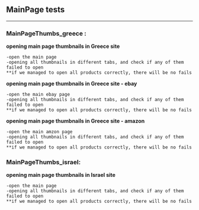 
## MainPage   tests
----


### MainPageThumbs_greece :

  **opening main page thumbnails in Greece site**
  
    -open the main page
    -opening all thumbnails in different tabs, and check if any of them  failed to open
    **if we managed to open all products correctly, there will be no fails

  **opening main page thumbnails in Greece site - ebay** 
   
    -open the main ebay page
    -opening all thumbnails in different tabs, and check if any of them  failed to open
    **if we managed to open all products correctly, there will be no fails

  **opening main page thumbnails in Greece site - amazon**
  
    -open the main amzon page
    -opening all thumbnails in different tabs, and check if any of them  failed to open
    **if we managed to open all products correctly, there will be no fails
 


### MainPageThumbs_israel:

  **opening main page thumbnails in Israel site**
  
    -open the main page
    -opening all thumbnails in different tabs, and check if any of them  failed to open
    **if we managed to open all products correctly, there will be no fails

   